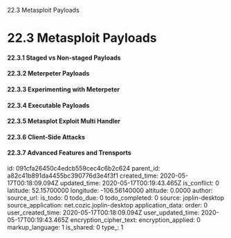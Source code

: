 22.3 Metasploit Payloads

# 22.3 Metasploit Payloads
#### 22.3.1 Staged vs Non-staged Payloads
#### 22.3.2 Meterpeter Payloads
#### 22.3.3 Experimenting with Meterpeter
#### 22.3.4 Executable Payloads
#### 22.3.5 Metasplot Exploit Multi Handler
#### 22.3.6 Client-Side Attacks
#### 22.3.7 Advanced Features and Trensports


id: 091cfa26450c4edcb559cec4c6b2c624
parent_id: a82c41b891da4455bc390776d3e4f3f1
created_time: 2020-05-17T00:18:09.094Z
updated_time: 2020-05-17T00:19:43.465Z
is_conflict: 0
latitude: 52.15700000
longitude: -106.56140000
altitude: 0.0000
author: 
source_url: 
is_todo: 0
todo_due: 0
todo_completed: 0
source: joplin-desktop
source_application: net.cozic.joplin-desktop
application_data: 
order: 0
user_created_time: 2020-05-17T00:18:09.094Z
user_updated_time: 2020-05-17T00:19:43.465Z
encryption_cipher_text: 
encryption_applied: 0
markup_language: 1
is_shared: 0
type_: 1